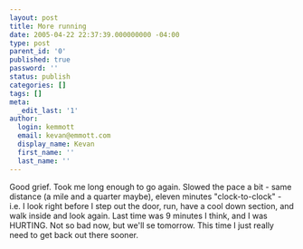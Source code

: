 ```yaml
---
layout: post
title: More running
date: 2005-04-22 22:37:39.000000000 -04:00
type: post
parent_id: '0'
published: true
password: ''
status: publish
categories: []
tags: []
meta:
  _edit_last: '1'
author:
  login: kemmott
  email: kevan@emmott.com
  display_name: Kevan
  first_name: ''
  last_name: ''
---
```

<p>Good grief. Took me long enough to go again. Slowed the pace a bit - same distance (a mile and a quarter maybe), eleven minutes "clock-to-clock" - i.e. I look right before I step out the door, run, have a cool down section, and walk inside and look again. Last time was 9 minutes I think, and I was HURTING. Not so bad now, but we'll se tomorrow. This time I just really need to get back out there sooner.</p>
